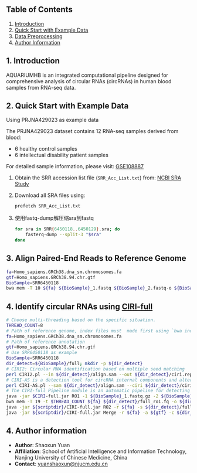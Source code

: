 

## Table of Contents

1. [Introduction](#1-introduction)  
2. [Quick Start with Example Data](#2-quick-start-with-example-data)  
3. [Data Preprocessing](#3-data-preprocessing)  
4. [Author Information](#4-author-information)

## 1. Introduction

AQUARIUMHB is an integrated computational pipeline designed for comprehensive analysis of circular RNAs (circRNAs) in human blood samples from RNA-seq data. 

## 2. Quick Start with Example Data

Using PRJNA429023 as example data

The PRJNA429023 dataset contains 12 RNA-seq samples derived from blood:

- 6 healthy control samples  
- 6 intellectual disability patient samples  

For detailed sample information, please visit:  [GSE108887](https://www.ncbi.nlm.nih.gov/geo/query/acc.cgi?acc=GSE108887)

1. Obtain the SRR accession list file (`SRR_Acc_List.txt`) from:   [NCBI SRA Study](https://www.ncbi.nlm.nih.gov/Traces/study/?acc=PRJNA429023&o=acc_s%3Aa)  

2. Download all SRA files using:  
   
   ```bash
   prefetch SRR_Acc_List.txt
   ```

3. 使用fastq-dump解压缩sra到fastq
   
   ```bash
   for sra in SRR{6450118..6450129}.sra; do
       fasterq-dump --split-3 "$sra" 
   done
   ```

## 3. Align Paired-End Reads to Reference Genome

```bash
fa=Homo_sapiens.GRCh38.dna_sm.chromosomes.fa
gtf=Homo_sapiens.GRCh38.94.chr.gtf
BioSample=SRR6450118
bwa mem -T 10 ${fa} ${BioSample}_1.fastq ${BioSample}_2.fastq-o ${BioSample}/full/align.sam"
```

## 4. Identify circular RNAs using [CIRI-full](https://ciri-cookbook.readthedocs.io/en/latest/CIRI-full.html#)

```bash
# Choose multi-threading based on the specific situation.
THREAD_COUNT=8 
# Path of reference genome, index files must  made first using `bwa index`
fa=Homo_sapiens.GRCh38.dna_sm.chromosomes.fa
# Path of reference annotation
gtf=Homo_sapiens.GRCh38.94.chr.gtf
# Use SRR6450118 as example
BioSample=SRR6450118
dir_detect=${BioSample}/full; mkdir -p ${dir_detect}
# CIRI2: Circular RNA identification based on multiple seed matching
perl CIRI2.pl --in ${dir_detect}/align.sam --out ${dir_detect}/ciri.report --ref_file ${fa} --anno ${gtf} --thread_num $THREAD_COUNT
# CIRI-AS is a detection tool for circRNA internal components and alternative splicing events.
perl CIRI-AS.pl --sam ${dir_detect}/align.sam --ciri ${dir_detect}/ciri.report --out ${dir_detect}/as --ref_file ${fa} --anno ${gtf} --output_all yes
# The CIRI-full Pipeline module is an automatic pipeline for detecting and reconstructing circRNAs.
java -jar $CIRI-full.jar RO1 -1 ${BioSample}_1.fastq.gz -2 ${BioSample}_2.fastq.gz -o ${dir_detect}/full -t $THREAD_COUNT
bwa mem -T 19 -t $THREAD_COUNT ${fa} ${dir_detect}/full_ro1.fq -o ${dir_detect}/full_ro1.sam -t $THREAD_COUNT
java -jar ${scriptdir}/CIRI-full.jar RO2 -r ${fa} -s ${dir_detect}/full_ro1.sam -l 150 -o ${dir_detect}/full
java -jar ${scriptdir}/CIRI-full.jar Merge -r ${fa} -a ${gtf} -c ${dir_detect}/ciri.report -as ${dir_detect}/as_jav.list -ro ${dir_detect}/full_ro2_info.list -o ${dir_detect}/full
```

## 4. Author information

* **Author**: Shaoxun Yuan  
* **Affiliation**: School of Artificial Intelligence and Information Technology, Nanjing University of Chinese Medicine, China  
* **Contact**: [yuanshaoxun@njucm.edu.cn](mailto:yuanshaoxun@njucm.edu.cn)  
